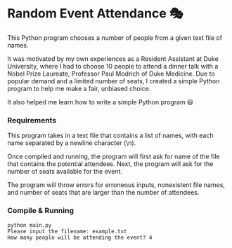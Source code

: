 # Random Event Attendance :performing_arts:

This Python program chooses a number of people from a given text file of names. 

It was motivated by my own experiences as a Resident Assistant at Duke University, where I had to choose 10 people to attend a dinner talk with a Nobel Prize Laureate, Professor Paul Modrich of Duke Medicine. Due to popular demand and a limited number of seats, I created a simple Python program to help me make a fair, unbiased choice.

It also helped me learn how to write a simple Python program :smiley:

### Requirements

This program takes in a text file that contains a list of names, with each name separated by a newline character (\n).

Once compiled and running, the program will first ask for name of the file that contains the potential attendees. Next, the program will ask for the number of seats available for the event.

The program will throw errors for erroneous inputs, nonexistent file names, and number of seats that are larger than the number of attendees.

### Compile & Running

```
python main.py
Please input the filename: example.txt 
How many people will be attending the event? 4
```